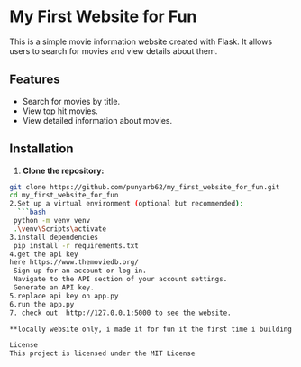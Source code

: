 # My First Website for Fun

This is a simple movie information website created with Flask. It allows users to search for movies and view details about them.

## Features

- Search for movies by title.
- View top hit movies.
- View detailed information about movies.
## Installation
  1. **Clone the repository:**

   ```bash
   git clone https://github.com/punyarb62/my_first_website_for_fun.git
   cd my_first_website_for_fun
  2.Set up a virtual environment (optional but recommended):
     ```bash
    python -m venv venv
    .\venv\Scripts\activate
  3.install dependencies
    pip install -r requirements.txt
 4.get the api key
   here https://www.themoviedb.org/
    Sign up for an account or log in.
    Navigate to the API section of your account settings.
    Generate an API key.
5.replace api key on app.py
6.run the app.py
7. check out  http://127.0.0.1:5000 to see the website.

**locally website only, i made it for fun it the first time i building the website i use chatgpt to help to create the html and style**

License
This project is licensed under the MIT License
